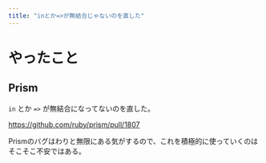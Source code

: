 ```yaml
---
title: "inとか=>が無結合じゃないのを直した"
---
```


# やったこと

## Prism

`in` とか `=>` が無結合になってないのを直した。

<https://github.com/ruby/prism/pull/1807>

Prismのバグはわりと無限にある気がするので、これを積極的に使っていくのはそこそこ不安ではある。
